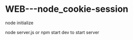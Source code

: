 # WEB---node_cookie-session
<p> node initialize </p>
<p> node server.js or npm start dev to start server </p>

